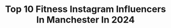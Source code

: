 ---
title: Top 10 Fitness Instagram Influencers In Manchester In 2024
description: >-
  Find top fitness Instagram influencers in Manchester in 2024. Most popular hashtags: #manchester #fitness #ootd.
platform: Instagram
hits: 56
text_top: Analyze the most popular Instagram profiles on inBeat.
text_bottom: Our database holds 56 Instagram influencers like this in Manchester, United Kingdom for you to connect with.
profiles:
  - username: "rick.m.stevens"
    fullname: >-
      R I C K  S T E V E N S
    bio: >-
      💙 Anti-bullying Ambassador @kidscape_charity 👨🏼‍⚖️ Barrister ⚔️ @channel4 SAS:WhoDaresWins #18 🏋🏼‍♂️ @battlereadyfuel @wodmylife sue@celebagents.co.uk
    location: "United Kingdom"
    followers: 25985
    engagement: 126
    commentsToLikes: 0.039768
    id: ck5c6jhl35kf00i11pu5r4oj8
    verified: false
    hashtags: "#fitness, #manchester, #lockdown, #weights"
  - username: "lerone145"
    fullname: >-
      Lerone Murphy
    bio: >-
      ▪️ @ufc Featherweight ▪️ 14-0 ▪️ Top 15 🌎 📍Manchester, UK @sapphireaccountinglimited @rawgoods_
    location: "United Kingdom"
    followers: 50221
    engagement: 374
    commentsToLikes: 0.018142
    id: ck5c6fnzq5cag0i111x2z0e60
    verified: true
    hashtags: "#motivation, #gym, #champion, #ufc"
  - username: "tanyabardsley7"
    fullname: >-
      tanyabardo7
    bio: >-
      On the tele, mumtrepreneur @tanyabardoonline ❤️ @tanyasbodygoals @skinnytoxuk enquiries pls contact agent leisa@hosttalentgroup.com pr @shoot.pr_ ❤️
    location: "United Kingdom"
    followers: 575959
    engagement: 104
    commentsToLikes: 0.032448
    id: ck55maw3v3kkq0i11pjy57com
    verified: true
    hashtags: "#ibiza, #pride, #love, #sober"
  - username: "sophiegotsleeved"
    fullname: >-
      Sophie Noa
    bio: >-
      🦋life after losing 50KG (112lbs) #gastricsleeve tiktok: 35.3K⚡️founder @gastricgossip 🦈@gymshark code SOPHIEG 📬sophiegotsleeved@gmail.com
    location: "United Kingdom"
    followers: 30015
    engagement: 292
    commentsToLikes: 0.092442
    id: clth6wgac8au00k08rt42p3ie
    verified: false
    hashtags: "#sophiegotsleeved, #gym, #gastricbypass, #weightloss"
  - username: "nicoluvxxx"
    fullname: >-
      Nicole Teh
    bio: >-
      🇲🇾🇬🇧 Digital Analyst | Content Creator Accounts: @my_nicpics @my_nicuisine
    location: "United Kingdom"
    followers: 14829
    engagement: 230
    commentsToLikes: 0.004455
    id: ck0vycq3p3bzt0i199qq7r7bd
    verified: false
    hashtags: "#mood, #danielwellington, #travel, #portugal"
  - username: "lostwithfrank"
    fullname: >-
      Frank Somdee | Content Creator
    bio: >-
      ↠ Thai | British 🇹🇭🇬🇧 ✈ Lost in: Manchester📍 ↬ Fitness | Travel 🏋🏽✈️ ↫ Addicted to this planet 🌏 ✎ Lostwithfrank@gmail.com 📩
    location: "United Kingdom"
    followers: 47250
    engagement: 262
    commentsToLikes: 0.090226
    id: ck5q1rn01cfv30i11ml85jgve
    verified: false
    hashtags: "#bestplacestogo, #allaboutadventures, #balidaily, #balilocal"
  - username: "charldyson"
    fullname: >-
      CHARLOTTE DYSON💫
    bio: >-
      📍23 | Manchester 🏋🏼‍♀️ fitness page @charldysonfit
    location: "United Kingdom"
    followers: 190236
    engagement: 134
    commentsToLikes: 0.004395
    id: ck55j6dcawdba0i11imvu195l
    verified: false
    hashtags: ""
  - username: "iam.keylaa"
    fullname: >-
      Keyla Rodrigues ♡︎
    bio: >-
      Jesus Lives ✞=♥︎ Beauty-Lifestyle-Sometimes Fitness Brazil | Spain | Living in Manchester UK Blue 🐾
    location: "United Kingdom"
    followers: 87570
    engagement: 31
    commentsToLikes: 0.056015
    id: ck139dg1nkrkf0i19ycc84hkx
    verified: false
    hashtags: "#pradareedition2005, #hairstyles, #12graus, #details"
  - username: "sakina.aleem"
    fullname: >-
      SAKINA ALI
    bio: >-
      📍Glasgow U.K 🇬🇧🏴󠁧󠁢󠁳󠁣󠁴󠁿 Content creator,Influencer 📸🎬 Email for any Business & PR @este.medical.group Global Ambassador
    location: "United Kingdom"
    followers: 126843
    engagement: 29
    commentsToLikes: 0.028982
    id: ck13488alv7660i194vd39pns
    verified: false
    hashtags: "#hair, #glasgow, #ootd, #pakistanifashion"
  - username: "lisamayjolley"
    fullname: >-
      lisa
    bio: >-
      model | content creator | fitness coach ambassador | @blok coach | @f45training_manchesternq model agencies | @evolvemodel @bossmodelmanagement
    location: "United Kingdom"
    followers: 15303
    engagement: 109
    commentsToLikes: 0.041505
    id: ckwvisgb5vs9z0j23vhrf3mm2
    verified: false
    hashtags: "#genderinclusive, #crueltyfree, #grwm, #reusable"
---